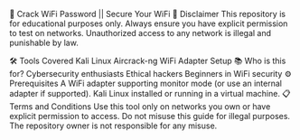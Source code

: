 🔐 Crack WiFi Password || Secure Your WiFi
🚨 Disclaimer
This repository is for educational purposes only.
Always ensure you have explicit permission to test on networks. Unauthorized access to any network is illegal and punishable by law.

🛠️ Tools Covered
Kali Linux
Aircrack-ng
WiFi Adapter Setup
📚 Who is this for?
Cybersecurity enthusiasts
Ethical hackers
Beginners in WiFi security
⚙️ Prerequisites
A WiFi adapter supporting monitor mode (or use an internal adapter if supported).
Kali Linux installed or running in a virtual machine.
📋 Terms and Conditions
Use this tool only on networks you own or have explicit permission to access.
Do not misuse this guide for illegal purposes.
The repository owner is not responsible for any misuse.
